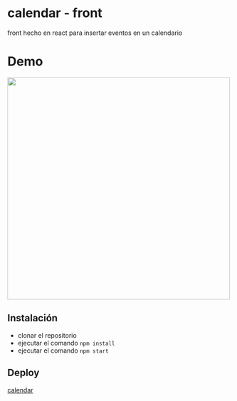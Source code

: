 # calendar - front

front hecho en react para insertar eventos en un calendario

# Demo

<img src="https://media.giphy.com/media/mcOomvvhyRjol4vzrl/giphy.gif" width="500" >

## Instalación

- clonar el repositorio
- ejecutar el comando `npm install`
- ejecutar el comando `npm start`

## Deploy

[calendar](https://calendar-lopez.herokuapp.com/)

